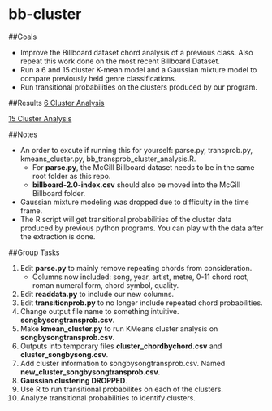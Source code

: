 # bb-cluster

##Goals
* Improve the Billboard dataset chord analysis of a previous class. Also repeat this work done on the most recent Billboard Dataset.
* Run a 6 and 15 cluster K-mean model and a Gaussian mixture model to compare previously held genre classifications. 
* Run transitional probabilities on the clusters produced by our program.

##Results
[6 Cluster Analysis](https://medium.com/modeling-music/does-harmony-influence-musical-style-genre-a3b8726e5a3d#.de3u5yegd)

[15 Cluster Analysis](https://medium.com/modeling-music/harmonic-progression-and-genre-as-understood-through-cluster-analysis-9566dcaf4650#.595du9oc8)

##Notes
* An order to excute if running this for yourself: parse.py, transprob.py, kmeans_cluster.py, bb_transprob_cluster_analysis.R.
	* For **parse.py**, the McGill Billboard dataset needs to be in the same root folder as this repo.
	* **billboard-2.0-index.csv** should also be moved into the McGill Billboard folder.
* Gaussian mixture modeling was dropped due to difficulty in the time frame.
* The R script will get transitional probabilities of the cluster data produced by previous python programs. You can play with the data after the extraction is done.


##Group Tasks
1. Edit **parse.py** to mainly remove repeating chords from consideration.
	* Columns now included: song, year, artist, metre, 0-11 chord root, roman numeral form, chord symbol, quality.
2. Edit **readdata.py** to include our new columns.
3. Edit **transitionprob.py** to no longer include repeated chord probabilities.
4. Change output file name to something intuitive. **songbysongtransprob.csv**.
5. Make **kmean_cluster.py** to run KMeans cluster analysis on **songbysongtransprob.csv**.
6. Outputs into temporary files **cluster_chordbychord.csv** and **cluster_songbysong.csv**.
7. Add cluster information to songbysongtransprob.csv. Named **new_cluster_songbysongtransprob.csv**.
8. **Gaussian clustering DROPPED**.
9. Use R to run transitional probabilites on each of the clusters.
10. Analyze transitional probabilities to identify clusters.
